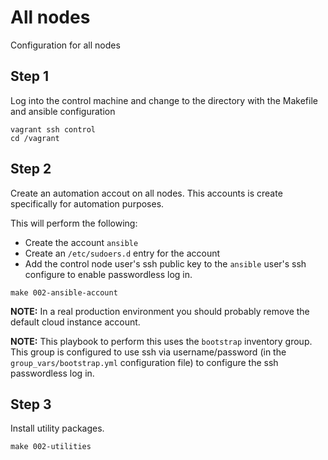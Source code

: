 # All nodes

Configuration for all nodes

## Step 1

Log into the control machine and change to the directory with the
Makefile and ansible configuration

```
vagrant ssh control
cd /vagrant
```

## Step 2

Create an automation accout on all nodes.  This accounts is create specifically for automation purposes.

This will perform the following:

- Create the account `ansible`
- Create an `/etc/sudoers.d` entry for the account
- Add the control node user's ssh public key to the `ansible` user's ssh configure to enable passwordless log in.


```
make 002-ansible-account
```

**NOTE:**  In a real production environment you should probably remove the default cloud instance account.

**NOTE:** This playbook to perform this uses the `bootstrap` inventory group.  This group is configured to use ssh via username/password (in the `group_vars/bootstrap.yml` configuration file) to configure the ssh passwordless log in.

## Step 3

Install utility packages.

```
make 002-utilities
```
